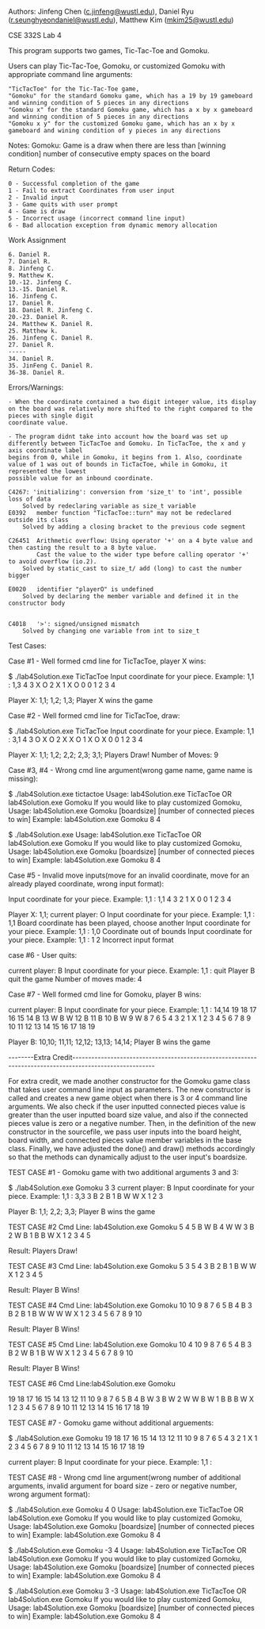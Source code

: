 
Authors: Jinfeng Chen (c.jinfeng@wustl.edu), Daniel Ryu (r.seunghyeondaniel@wustl.edu), Matthew Kim (mkim25@wustl.edu)

CSE 332S  Lab 4

This program supports two games, Tic-Tac-Toe and Gomoku. 

Users can play Tic-Tac-Toe, Gomoku, or customized Gomoku with appropriate command line arguments:

	"TicTacToe" for the Tic-Tac-Toe game, 
	"Gomoku" for the standard Gomoku game, which has a 19 by 19 gameboard and winning condition of 5 pieces in any directions
	"Gomoku x" for the standard Gomoku game, which has a x by x gameboard and winning condition of 5 pieces in any directions
	"Gomoku x y" for the customized Gomoku game, which has an x by x gameboard and wining condition of y pieces in any directions


Notes:
	Gomoku: Game is a draw when there are less than [winning condition] number of consecutive empty spaces on the board


Return Codes:

	0 - Successful completion of the game
	1 - Fail to extract Coordinates from user input
	2 - Invalid input
	3 - Game quits with user prompt
	4 - Game is draw
	5 - Incorrect usage (incorrect command line input)
	6 - Bad allocation exception from dynamic memory allocation


Work Assignment

	6. Daniel R.
	7. Daniel R.
	8. Jinfeng C. 
	9. Matthew K.
	10.-12. Jinfeng C.
	13.-15. Daniel R.
	16. Jinfeng C.
	17. Daniel R.
	18. Daniel R. Jinfeng C.
	20.-23. Daniel R.
	24. Matthew K. Daniel R.
	25. Matthew k. 
	26. Jinfeng C. Daniel R.
	27. Daniel R.
	-----
	34. Daniel R.
	35. JinFeng C. Daniel R.
	36-38. Daniel R.
	

Errors/Warnings:

	- When the coordinate contained a two digit integer value, its display on the board was relatively more shifted to the right compared to the pieces with single digit
	coordinate value. 

	- The program didnt take into account how the board was set up differently between TicTacToe and Gomoku. In TicTacToe, the x and y axis coordinate label
	begins from 0, while in Gomoku, it begins from 1. Also, coordinate value of 1 was out of bounds in TicTacToe, while in Gomoku, it represented the lowest
	possible value for an inbound coordinate.

	C4267: 'initializing': conversion from 'size_t' to 'int', possible loss of data
		Solved by redeclaring variable as size_t variable
	E0392	member function "TicTacToe::turn" may not be redeclared outside its class	
		Solved by adding a closing bracket to the previous code segment
	
	C26451  Arithmetic overflow: Using operator '+' on a 4 byte value and then casting the result to a 8 byte value. 
			Cast the value to the wider type before calling operator '+' to avoid overflow (io.2).	
		Solved by static_cast to size_t/ add (long) to cast the number bigger
	
	E0020	identifier "playerO" is undefined
		Solved by declaring the member variable and defined it in the constructor body


	C4018	'>': signed/unsigned mismatch
		Solved by changing one variable from int to size_t

Test Cases:

Case #1 - Well formed cmd line for TicTacToe, player X wins:

$ ./lab4Solution.exe TicTacToe
Input coordinate for your piece. Example: 1,1 : 1,3
4
3   X   O
2   X
1   X O
0
  0 1 2 3 4

Player X: 1,1; 1,2; 1,3;
Player X wins the game


Case #2 - Well formed cmd line for TicTacToe, draw:

$ ./lab4Solution.exe TicTacToe
Input coordinate for your piece. Example: 1,1 : 3,1
4
3   O X O
2   X X O
1   X O X
0
  0 1 2 3 4

Player X: 1,1; 1,2; 2,2; 2,3; 3,1;
Players Draw!
Number of Moves: 9


Case #3, #4 - Wrong cmd line argument(wrong game name, game name is missing):

$ ./lab4Solution.exe tictactoe
Usage: lab4Solution.exe TicTacToe OR lab4Solution.exe Gomoku
If you would like to play customized Gomoku,
Usage: lab4Solution.exe Gomoku [boardsize] [number of connected pieces to win]
Example: lab4Solution.exe Gomoku 8 4

$ ./lab4Solution.exe
Usage: lab4Solution.exe TicTacToe OR lab4Solution.exe Gomoku
If you would like to play customized Gomoku,
Usage: lab4Solution.exe Gomoku [boardsize] [number of connected pieces to win]
Example: lab4Solution.exe Gomoku 8 4


Case #5 - Invalid move inputs(move for an invalid coordinate, move for an already played coordinate, wrong input format):

Input coordinate for your piece. Example: 1,1 : 1,1
4
3
2
1   X
0
  0 1 2 3 4

Player X: 1,1;
current player: O
Input coordinate for your piece. Example: 1,1 : 1,1
Board coordinate has been played, choose another
Input coordinate for your piece. Example: 1,1 : 1,0
Coordinate out of bounds
Input coordinate for your piece. Example: 1,1 : 1 2
Incorrect input format


case #6 - User quits:

current player: B
Input coordinate for your piece. Example: 1,1 : quit
Player B quit the game
Number of moves made: 4


Case #7 - Well formed cmd line for Gomoku, player B wins:

current player: B
Input coordinate for your piece. Example: 1,1 : 14,14
19
18
17
16
15
14                               B
13                         W  B  W
12                         B
11                      B
10                   B  W
 9                 W
 8
 7
 6
 5
 4
 3
 2
 1
 X 1 2 3 4 5 6 7 8 9 10 11 12 13 14 15 16 17 18 19

Player B: 10,10; 11,11; 12,12; 13,13; 14,14;
Player B wins the game




--------Extra Credit--------------------------------------------------------------------------------------------------------

For extra credit, we made another constructor for the Gomoku game class that takes user command line input as parameters. 
The new constructor is called and creates a new game object when there is 3 or 4 command line arguments. We also check if the user inputted connected
pieces value is greater than the user inputted board size value, and also if the connected pieces value is zero or a negative number.
Then, in the definition of the new constructor in the sourcefile, we pass user inputs into the board height, board width, and connected pieces value member variables
in the base class. Finally, we have adjusted the done() and draw() methods accordingly so that the methods can dynamically adjust to the user input's 
boardsize. 


TEST CASE #1 - Gomoku game with two additional arguments 3 and 3:

$ ./lab4Solution.exe Gomoku 3 3
current player: B
Input coordinate for your piece. Example: 1,1 : 3,3
 3     B
 2   B
 1 B W W
 X 1 2 3

Player B: 1,1; 2,2; 3,3;
Player B wins the game


TEST CASE #2
Cmd Line: lab4Solution.exe Gomoku 5 4
5 B     W B
4       W W
3     B
2   W     B
1 B     B W
X 1 2 3 4 5

Result: Players Draw!

TEST CASE #3
Cmd Line: lab4Solution.exe Gomoku 5 3
5
4
3 B
2   B
1     B W W
X 1 2 3 4 5

Result: Player B Wins!

TEST CASE #4
Cmd Line: lab4Solution.exe Gomoku 10
10
 9
 8
 7
 6
 5 B
 4   B
 3     B
 2       B
 1         B W W W W
 X 1 2 3 4 5 6 7 8 9 10

 Result: Player B Wins!

 TEST CASE #5
 Cmd Line: lab4Solution.exe Gomoku 10 4
 10
 9
 8
 7
 6
 5
 4       B
 3     B
 2 W B
 1 B W   W
 X 1 2 3 4 5 6 7 8 9 10

 Result: Player B Wins!

 TEST CASE #6
 Cmd Line:lab4Solution.exe Gomoku

19
18
17
16
15
14
13
12
11
10
9
8
7
6
5     B
4     B W
3     B W
2 W W B W
1 B B B W
X 1 2 3 4 5 6 7 8 9 10 11 12 13 14 15 16 17 18 19


TEST CASE #7 - Gomoku game without additional arguements:

$ ./lab4Solution.exe Gomoku
19
18
17
16
15
14
13
12
11
10
 9
 8
 7
 6
 5
 4
 3
 2
 1
 X 1 2 3 4 5 6 7 8 9 10 11 12 13 14 15 16 17 18 19

current player: B
Input coordinate for your piece. Example: 1,1 :


TEST CASE #8 - Wrong cmd line argument(wrong number of additional arguments, invalid argument for board size - zero or negative number, 
										wrong argument format):

$ ./lab4Solution.exe Gomoku 4 0
Usage: lab4Solution.exe TicTacToe OR lab4Solution.exe Gomoku
If you would like to play customized Gomoku,
Usage: lab4Solution.exe Gomoku [boardsize] [number of connected pieces to win]
Example: lab4Solution.exe Gomoku 8 4

$ ./lab4Solution.exe Gomoku -3 4
Usage: lab4Solution.exe TicTacToe OR lab4Solution.exe Gomoku
If you would like to play customized Gomoku,
Usage: lab4Solution.exe Gomoku [boardsize] [number of connected pieces to win]
Example: lab4Solution.exe Gomoku 8 4

$ ./lab4Solution.exe Gomoku 3 -3
Usage: lab4Solution.exe TicTacToe OR lab4Solution.exe Gomoku
If you would like to play customized Gomoku,
Usage: lab4Solution.exe Gomoku [boardsize] [number of connected pieces to win]
Example: lab4Solution.exe Gomoku 8 4

